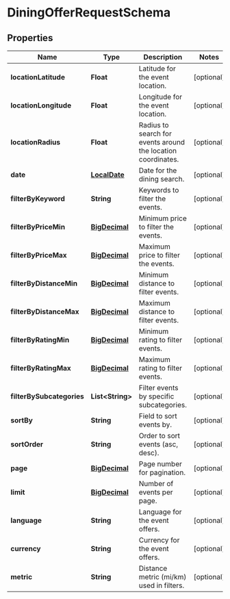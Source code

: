 # DiningOfferRequestSchema

## Properties
Name | Type | Description | Notes
------------ | ------------- | ------------- | -------------
**locationLatitude** | **Float** | Latitude for the event location. |  [optional]
**locationLongitude** | **Float** | Longitude for the event location. |  [optional]
**locationRadius** | **Float** | Radius to search for events around the location coordinates. |  [optional]
**date** | [**LocalDate**](LocalDate.md) | Date for the dining search. |  [optional]
**filterByKeyword** | **String** | Keywords to filter the events. |  [optional]
**filterByPriceMin** | [**BigDecimal**](BigDecimal.md) | Minimum price to filter the events. |  [optional]
**filterByPriceMax** | [**BigDecimal**](BigDecimal.md) | Maximum price to filter the events. |  [optional]
**filterByDistanceMin** | [**BigDecimal**](BigDecimal.md) | Minimum distance to filter events. |  [optional]
**filterByDistanceMax** | [**BigDecimal**](BigDecimal.md) | Maximum distance to filter events. |  [optional]
**filterByRatingMin** | [**BigDecimal**](BigDecimal.md) | Minimum rating to filter events. |  [optional]
**filterByRatingMax** | [**BigDecimal**](BigDecimal.md) | Maximum rating to filter events. |  [optional]
**filterBySubcategories** | **List&lt;String&gt;** | Filter events by specific subcategories. |  [optional]
**sortBy** | **String** | Field to sort events by. |  [optional]
**sortOrder** | **String** | Order to sort events (asc, desc). |  [optional]
**page** | [**BigDecimal**](BigDecimal.md) | Page number for pagination. |  [optional]
**limit** | [**BigDecimal**](BigDecimal.md) | Number of events per page. |  [optional]
**language** | **String** | Language for the event offers. |  [optional]
**currency** | **String** | Currency for the event offers. |  [optional]
**metric** | **String** | Distance metric (mi/km) used in filters. |  [optional]
